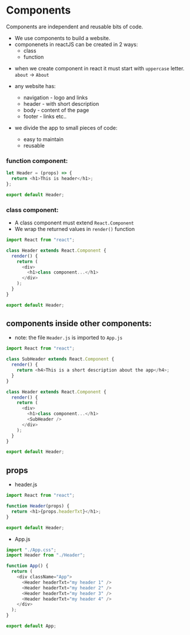 # Components

Components are independent and reusable bits of code.

- We use components to build a website.
- componenets in reactJS can be created in 2 ways:
  - class
  - function

* when we create component in react it must start with `uppercase` letter.
  `about` -> `About`

- any website has:

  - navigation - logo and links
  - header - with short description
  - body - content of the page
  - footer - links etc..

- we divide the app to small pieces of code:
  - easy to maintain
  - reusable

### function component:

```js
let Header = (props) => {
  return <h1>This is header</h1>;
};

export default Header;
```

### class component:

- A class component must extend `React.Component`
- We wrap the returned values in `render()` function

```js
import React from "react";

class Header extends React.Component {
  render() {
    return (
      <div>
        <h1>class component...</h1>
      </div>
    );
  }
}

export default Header;
```

## components inside other components:

- note: the file `Header.js` is imported to `App.js`

```js
import React from "react";

class SubHeader extends React.Component {
  render() {
    return <h4>This is a short description about the app</h4>;
  }
}

class Header extends React.Component {
  render() {
    return (
      <div>
        <h1>class component...</h1>
        <SubHeader />
      </div>
    );
  }
}

export default Header;
```

## props

- header.js

```js
import React from "react";

function Header(props) {
  return <h1>{props.headerTxt}</h1>;
}

export default Header;
```

- App.js

```js
import "./App.css";
import Header from "./Header";

function App() {
  return (
    <div className="App">
      <Header headerTxt="my header 1" />
      <Header headerTxt="my header 2" />
      <Header headerTxt="my header 3" />
      <Header headerTxt="my header 4" />
    </div>
  );
}

export default App;
```
